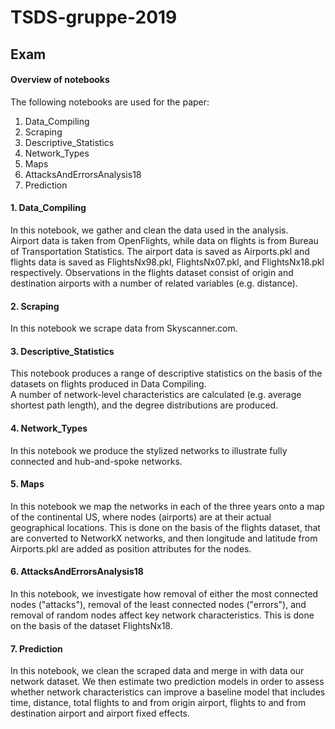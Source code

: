 # TSDS-gruppe-2019

## Exam
#### Overview of notebooks
The following notebooks are used for the paper: 

1. Data_Compiling 
2. Scraping
3. Descriptive_Statistics
4. Network_Types
5. Maps
6. AttacksAndErrorsAnalysis18
7. Prediction


#### 1. Data_Compiling
In this notebook, we gather and clean the data used in the analysis.  
Airport data is taken from OpenFlights, while data on flights is from Bureau of Transportation Statistics.
The airport data is saved as Airports.pkl and flights data is saved as FlightsNx98.pkl, FlightsNx07.pkl, and FlightsNx18.pkl respectively.
Observations in the flights dataset consist of origin and destination airports with a number of related variables (e.g. distance).  

#### 2. Scraping
In this notebook we scrape data from Skyscanner.com.

#### 3. Descriptive_Statistics
This notebook produces a range of descriptive statistics on the basis of the datasets on flights produced in Data Compiling.  
A number of network-level characteristics are calculated (e.g. average shortest path length), and the degree distributions are produced.  

#### 4. Network_Types
In this notebook we produce the stylized networks to illustrate fully connected and hub-and-spoke networks. 

#### 5. Maps 
In this notebook we map the networks in each of the three years onto a map of the continental US, where nodes (airports) are at their actual geographical locations. This is done on the basis of the flights dataset, that are converted to NetworkX networks, and then longitude and latitude from Airports.pkl are added as position attributes for the nodes.

#### 6. AttacksAndErrorsAnalysis18
In this notebook, we investigate how removal of either the most connected nodes ("attacks"), removal of the least connected nodes ("errors"), and removal of random nodes affect key network characteristics. This is done on the basis of the dataset FlightsNx18. 

#### 7. Prediction 
In this notebook, we clean the scraped data and merge in with data our network dataset. We then estimate two prediction models in order to assess whether network characteristics can improve a baseline model that includes time, distance, total flights to and from origin airport, flights to and from destination airport and airport fixed effects. 
